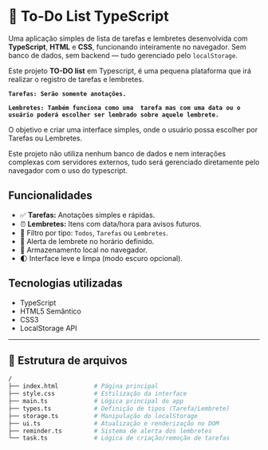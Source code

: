 # 📝 To-Do List TypeScript

Uma aplicação simples de lista de tarefas e lembretes desenvolvida com **TypeScript**, **HTML** e **CSS**, funcionando inteiramente no navegador. Sem banco de dados, sem backend — tudo gerenciado pelo `localStorage`.

Este projeto **TO-DO list** em Typescript, é uma pequena plataforma que irá realizar  o registro de tarefas e lembretes. 

**`Tarefas: Serão somente anotações.`**

**`Lembretes: Também funciona como uma  tarefa mas com uma data ou o usuário poderá escolher ser lembrado sobre aquele lembrete.`** 

O objetivo e criar uma interface simples, onde o usuário possa escolher por Tarefas ou Lembretes. 

Este projeto não utiliza nenhum banco de dados e nem interações complexas com servidores externos, tudo  será gerenciado diretamente pelo navegador com o uso do typescript.

## Funcionalidades

- ✅ **Tarefas:** Anotações simples e rápidas.
- ⏰ **Lembretes:** Itens com data/hora para avisos futuros.
- 📂 Filtro por tipo: `Todos`, `Tarefas` ou `Lembretes`.
- 🔔 Alerta de lembrete no horário definido.
- 💾 Armazenamento local no navegador.
- 🌓 Interface leve e limpa (modo escuro opcional).

## Tecnologias utilizadas

- TypeScript
- HTML5 Semântico
- CSS3
- LocalStorage API
---

## 📁 Estrutura de arquivos
```bash
/
├── index.html          # Página principal
├── style.css           # Estilização da interface
├── main.ts             # Lógica principal do app
├── types.ts            # Definição de tipos (Tarefa/Lembrete)
├── storage.ts          # Manipulação do localStorage
├── ui.ts               # Atualização e renderização no DOM
├── reminder.ts         # Sistema de alerta dos lembretes
└── task.ts             # Lógica de criação/remoção de tarefas
```